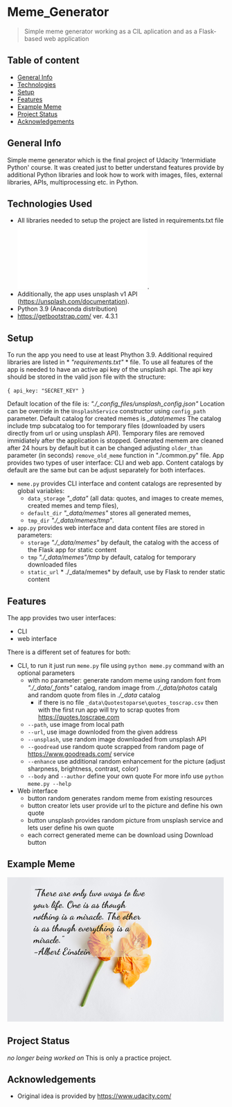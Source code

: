 # Meme_Generator
> Simple meme generator working as a CIL aplication and as a Flask-based web application

## Table of content
* [General Info](#general-info)
* [Technologies](#technoloies)
* [Setup](#setup)
* [Features](#screenshots)
* [Example Meme](#example-meme)
* [Project Status](#project-status)
* [Acknowledgements](#acknowledgemts)

## General Info
Simple meme generator which is the final project of Udacity 'Intermidiate Python' course. 
It was created just to better understand features provide by additional Python libraries and look how  to work with images,
files, external libraries, APIs, multiprocessing etc. in Python.

## Technologies Used
- All libraries needed to setup the project are listed in requirements.txt file ![requirements.txt_file_path](requirements.txt).
- Additionally, the app uses unsplash v1 API (https://unsplash.com/documentation).
- Python 3.9 (Anaconda distribution)
- https://getbootstrap.com/ ver. 4.3.1

## Setup
To run the app you need to use at least Phython 3.9. Additional required libraries are listed in * *"requirements.txt"* * file.
To use all features of the app is needed to have an active api key of the unsplash api. The api key should be stored in the valid json file with the structure:

`{
  api_key: "SECRET_KEY"
 }`
 
 Default location of the file is: *"./_config_files/unsplash_config.json"* Location can be override in the `UnsplashService` constructor using `config_path` parameter.
 Default catalog for created memes is *_data\memes*
 The catalog include tmp subcatalog too for temporary files (downloaded by users directly from url or using unsplash API).
 Temporary files are removed immidiately after the application is stopped. Generated memem are cleaned after 24 hours by default but it can be changed adjusting
 `older_than` parameter (in seconds) `remove_old_meme` function in "./common.py" file.
 App provides two types of user interface: CLI and web app. Content catalogs by default are the same but can be adjust separately for both interfaces.
 - `meme.py` provides CLI interface and content catalogs are represented by global variables: 
   - `data_storage` *"_data"* (all data: quotes, and images to create memes, created memes and temp files),
   - `default_dir` *"_data/memes"* stores all generated memes,
   - `tmp_dir` *"./_data/memes/tmp"*.
 - `app.py` provides web interface and data content files are stored in parameters:
   - `storage` *"./_data/memes"* by default, the catalog with the access of the Flask app for static content
   - `tmp` *"./_data/memes"/tmp* by default, catalog for temporary downloaded files 
   - `static_url` * ./_data/memes* by default, use by Flask to render static content 

## Features

The app provides two user interfaces:
  - CLI
  - web interface

There is a different set of features for both:
- CLI, to run it just run `meme.py` file using `python meme.py` command with an optional parameters
  - with no parameter: generate random meme using random font from *"./_data/_fonts"* catalog, random image from *./_data/photos* catalg and random quote from files in *./_data* catalog
    - if there is no file `_data\Quotestoparse\quotes_toscrap.csv` then with the first run app will try to scrap quotes from https://quotes.toscrape.com
  - `--path`, use image from local path
  - `--url`, use image downloded from the given address
  - `--unsplash`, use random image downloaded from unsplash API
  - `--goodread` use random quote scrapped from random page of https://www.goodreads.com/ service
  - `--enhance` use additional random enhancement for the picture (adjust sharpness, brightness, contrast, color)
  - `--body` and `--author` define your own quote
For more info use `python meme.py --help`
- Web interface
  - button random generates random meme from existing resources
  - button creator lets user provide url to the picture and define his own quote
  - button unsplash provides random picture from unsplash service and lets user define his own quote
  - each correct generated meme can be download using Download button
  
## Example Meme
![Example meme](https://github.com/boltonkhan/Meme-Generator/blob/bc009d85522363087c264997174fb1e6086078ce/_data/memes/7cVuJUuHVw.png)

## Project Status
_no longer being worked on_ 
This is only a practice project.

## Acknowledgements
- Original idea is provided by https://www.udacity.com/

